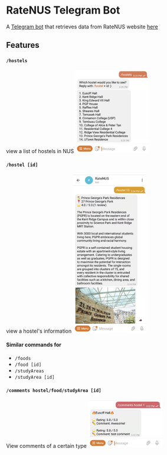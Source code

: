 # RateNUS Telegram Bot
A [Telegram bot](https://t.me/RateNUSBot) that retrieves data from RateNUS website [here](https://ratenus.com)

## Features 

#### `/hostels` 
view a list of hostels in NUS
<img src="images/listView.jpg" alt="list view" width="200"/>

#### `/hostel [id]` 
view a hostel's information
<img src="images/individualView.jpg" alt="individual view" width="200"/>

#### Similar commands for 
- `/foods` 
- `/food [id]`
- `/studyAreas`
- `/studyArea [id]`

#### `/comments hostel/food/studyArea [id]`
View comments of a certain type
<img src="images/commentView.jpg" alt="comment view" width="200"/>
